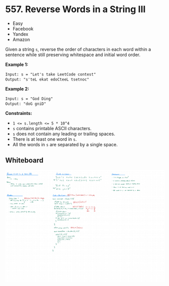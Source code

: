 # 557. Reverse Words in a String III
- Easy
- Facebook
- Yandex
- Amazon

Given a string `s`, reverse the order of characters in each word within a
sentence while still preserving whitespace and initial word order.

**Example 1:**
```
Input: s = "Let's take LeetCode contest"
Output: "s'teL ekat edoCteeL tsetnoc"
```

**Example 2:**
```
Input: s = "God Ding"
Output: "doG gniD"
```

**Constraints:**
- `1 <= s.length <= 5 * 10^4`
- `s` contains printable ASCII characters.
- `s` does not contain any leading or trailing spaces.
- There is at least one word in `s`.
- All the words in `s` are separated by a single space.

## Whiteboard
![Whiteboard Image][whiteboard-image]

<!-- Refs -->
[whiteboard-image]: whiteboard.jpg
